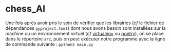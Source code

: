 # chess_AI

Une fois après avoir pris le soin de vérifier que les librairies (*cf* le fichier de dépendances `pyproject.toml`) dont nous avons besoin sont installées sur la machine ou un environnement virtuel (*cf* [virtualenv](https://virtualenv.pypa.io/en/latest/) ou [poetry](https://python-poetry.org)), on se place dans le répertoire `src`, puis on peut exécuter notre programme avec la ligne de commande suivante :
`python3 main.py`